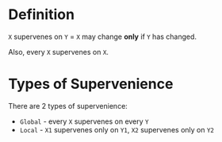 # Definition

`X` supervenes on `Y` = `X` may change **only** if `Y` has changed.

Also, every `X` supervenes on `X`.

# Types of Supervenience

There are 2 types of supervenience:
- `Global` - every `X` supervenes on every `Y`
- `Local` - `X1` supervenes only on `Y1`, `X2` supervenes only on `Y2`